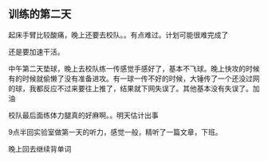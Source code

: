 ## 训练的第二天

起床手臂比较酸痛，晚上还要去校队。。有点难过。计划可能很难完成了



还是要加速干活。



中午第二天垫球，晚上去校队练一传感觉手感好了，基本不飞球。晚上快攻的时候有的时候就偷懒了没有准备进攻。有一球一传不好的时候，大锤传了一个还没过网的球，我都反应不过来要往上推了，结果就下网失误了。其他基本没有失误了。加油



校队最后面练体力腿真的好麻啊。。明天估计出事



9点半回实验室做第一天的听力，感觉一般，精听了一篇文章，下班。

晚上回去继续背单词

